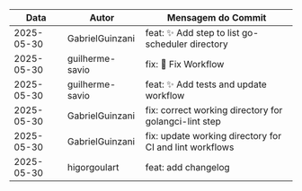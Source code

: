| Data        | Autor             | Mensagem do Commit                                                                 |
|-------------|-------------------|------------------------------------------------------------------------------------|
| 2025-05-30  | GabrielGuinzani   | feat: ✨ Add step to list go-scheduler directory                                   |
| 2025-05-30  | guilherme-savio   | fix: 🐛 Fix Workflow                                                               |
| 2025-05-30  | guilherme-savio   | feat: ✨ Add tests and update workflow                                             |
| 2025-05-30  | GabrielGuinzani   | fix: correct working directory for golangci-lint step                              |
| 2025-05-30  | GabrielGuinzani   | fix: update working directory for CI and lint workflows                            |
| 2025-05-30  | higorgoulart      | feat: add changelog                                                                |
